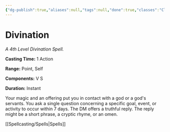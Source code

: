 ```yaml
---
{"dg-publish":true,"aliases":null,"tags":null,"done":true,"classes":"Cleric,","spellLevel":4,"school":"Divination","source":"PHB","permalink":"/spells/divination/","dgHomeLink":false,"dgPassFrontmatter":true}
---
```


# Divination
*A 4th Level Divination Spell.*

**Casting Time:** 1 Action

**Range:** Point, Self

**Components:** V S 

**Duration:** Instant

Your magic and an offering put you in contact with a god or a god's servants. You ask a single question concerning a specific goal, event, or activity to occur within 7 days. The DM offers a truthful reply. The reply might be a short phrase, a cryptic rhyme, or an omen.

[[Spellcasting/Spells|Spells]]